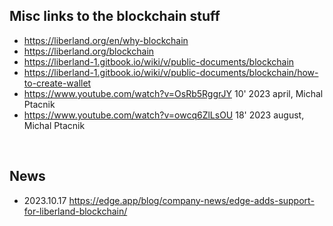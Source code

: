 
Misc links to the blockchain stuff
----------------------------------
* https://liberland.org/en/why-blockchain
* https://liberland.org/blockchain
* https://liberland-1.gitbook.io/wiki/v/public-documents/blockchain
* https://liberland-1.gitbook.io/wiki/v/public-documents/blockchain/how-to-create-wallet
* https://www.youtube.com/watch?v=OsRb5RggrJY 10' 2023 april, Michal Ptacnik
* https://www.youtube.com/watch?v=owcq6ZlLsOU 18' 2023 august, Michal Ptacnik
<br>

News
----
* 2023.10.17 https://edge.app/blog/company-news/edge-adds-support-for-liberland-blockchain/

<br>

